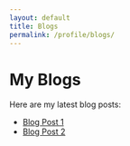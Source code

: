 ```yaml
---
layout: default
title: Blogs
permalink: /profile/blogs/
---
```


# My Blogs

Here are my latest blog posts:

- [Blog Post 1](blog/my-first-post)
- [Blog Post 2](blog/my-second-post)
